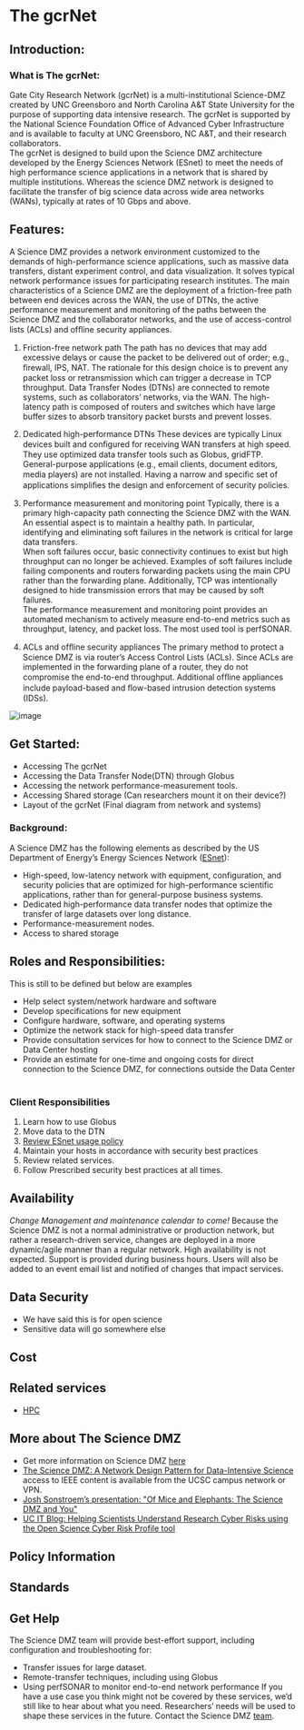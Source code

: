 # The gcrNet

## Introduction:

### What is The gcrNet:
Gate City Research Network (gcrNet) is a multi-institutional Science-DMZ created by UNC Greensboro
and North Carolina A&amp;T State University for the purpose of supporting data intensive research. The
gcrNet is supported by the National Science Foundation Office of Advanced Cyber Infrastructure and is
available to faculty at UNC Greensboro, NC A&amp;T, and their research collaborators. <br>
The gcrNet is designed to build upon the Science DMZ architecture developed by the Energy Sciences
Network (ESnet) to meet the needs of high performance science applications in a network that is shared
by multiple institutions. Whereas the science DMZ network is designed to facilitate the transfer of big science data across wide
area networks (WANs), typically at rates of 10 Gbps and above.

## Features:

A Science DMZ provides a network environment customized to the demands of high-performance science applications, such as massive data transfers, distant experiment control, and data visualization. It solves typical network performance issues for participating research institutes.
The main characteristics of a Science DMZ are the deployment of a friction-free path between end devices across the WAN, the use of DTNs, the active performance measurement and monitoring of the paths between the Science DMZ and the collaborator networks, and the use of access-control lists (ACLs) and ofﬂine security appliances.

1. Friction-free network path
The path has no devices that may add excessive delays or cause the packet to be delivered out of order; e.g., ﬁrewall, IPS, NAT. The rationale for this design choice is to prevent any packet loss or retransmission which can trigger a decrease in TCP throughput. Data Transfer Nodes (DTNs) are connected to remote systems, such as collaborators’ networks, via the WAN. The high-latency path is composed of routers and switches which have large buffer sizes to absorb transitory packet bursts and prevent losses.

2. Dedicated high-performance DTNs
These devices are typically Linux devices built and conﬁgured for receiving WAN transfers at high speed. They use optimized data transfer tools such as Globus, gridFTP. General-purpose applications (e.g., email clients, document editors, media players) are not installed. Having a narrow and speciﬁc set of applications simpliﬁes the design and enforcement of security policies.

3. Performance measurement and monitoring point
Typically, there is a primary high-capacity path connecting the Science DMZ with the WAN. An essential aspect is to maintain a healthy path. In particular, identifying and eliminating soft failures in the network is critical for large data transfers. <br> When soft failures occur, basic connectivity continues to exist but high throughput can no longer be achieved. Examples of soft failures include failing components and routers forwarding packets using the main CPU rather than the forwarding plane. Additionally, TCP was intentionally designed to hide transmission errors that may be caused by soft failures. <br> The performance measurement and monitoring point provides an automated mechanism to actively measure end-to-end metrics such as throughput, latency, and packet loss. The most used tool is perfSONAR.

4. ACLs and ofﬂine security appliances
The primary method to protect a Science DMZ is via router’s Access Control Lists (ACLs). Since ACLs are implemented in the forwarding plane of a router, they do not compromise the end-to-end throughput. Additional ofﬂine appliances include payload-based and ﬂow-based intrusion detection systems (IDSs).

![image](https://i.imgur.com/ta2jAwM.png)



## Get Started:
* Accessing The gcrNet
* Accessing the Data Transfer Node(DTN) through Globus
* Accessing the network performance-measurement tools.
* Accessing Shared storage (Can researchers mount it on their device?)
* Layout of the gcrNet (Final diagram from network and systems)

### Background:

A Science DMZ has the following elements as described by the US Department of Energy’s Energy Sciences Network ([ESnet](https://www.es.net/)):

* High-speed, low-latency network with equipment, configuration, and security policies that are optimized for high-performance scientific applications, rather than for general-purpose business systems.
* Dedicated high-performance data transfer nodes that optimize the transfer of large datasets over long distance.
* Performance-measurement nodes.
* Access to shared storage
    
## Roles and Responsibilities:
This is still to be defined but below are examples
* Help select system/network hardware and software
* Develop specifications for new equipment
* Configure hardware, software, and operating systems
* Optimize the network stack for high-speed data transfer
* Provide consultation services for how to connect to the Science DMZ or Data Center hosting
* Provide an estimate for one-time and ongoing costs for direct connection to the Science DMZ, for connections outside the Data Center
    
### Client Responsibilities
1. Learn how to use Globus
2. Move data to the DTN
3. [Review ESnet usage policy](https://fasterdata.es.net/science-dmz/science-dmz-users/)
4. Maintain your hosts in accordance with security best practices
5. Review related services.
6. Follow Prescribed security best practices at all times.

## Availability
 *Change Management and maintenance calendar to come!*
Because the Science DMZ is not a normal administrative or production network, but rather a research-driven service, changes are deployed in a more dynamic/agile manner than a regular network. High availability is not expected. Support is provided during business hours. Users will also be added to an event email list and notified of changes that impact services. 

## Data Security
* We have said this is for open science
*  Sensitive data will go somewhere else

## Cost



## Related services
* [HPC]()

## More about The Science DMZ
* Get more information on Science DMZ [here](https://fasterdata.es.net/science-dmz/)
* [The Science DMZ: A Network Design Pattern for Data-Intensive Science](https://ieeexplore.ieee.org/document/6877518) access to IEEE content is available from the UCSC campus network or VPN.
* [Josh Sonstroem’s presentation: "Of Mice and Elephants: The Science DMZ and You"](https://prezi.com/h356ads5aaa_/of-mice-and-elephants-dco/)
* [UC IT Blog: Helping Scientists Understand Research Cyber Risks using the Open Science Cyber Risk Profile tool ](https://cio.ucop.edu/helping-scientists-understand-research-cyber-risks/)


## Policy Information


## Standards


## Get Help
The Science DMZ team will provide best-effort support, including configuration and troubleshooting for:
* Transfer issues for large dataset.
* Remote-transfer techniques, including using Globus
* Using perfSONAR to monitor end-to-end network performance
If you have a use case you think might not be covered by these services, we’d still like to hear about what you need. Researchers’ needs will be used to shape these services in the future.
Contact the Science DMZ [team](j_fossot@uncg.edu).
